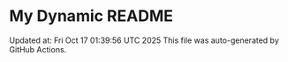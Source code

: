 # My Dynamic README
Updated at: Fri Oct 17 01:39:56 UTC 2025
This file was auto-generated by GitHub Actions.
